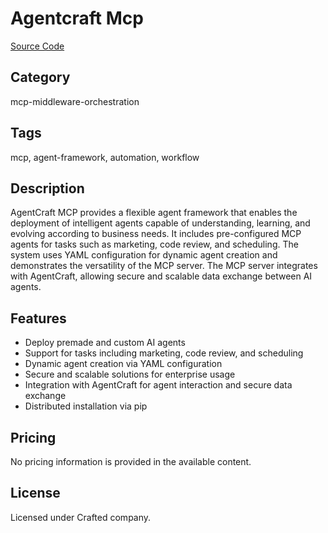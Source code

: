 # Agentcraft Mcp

[Source Code](https://github.com/seyhunak/agentcraft-mcp)

## Category
mcp-middleware-orchestration

## Tags
mcp, agent-framework, automation, workflow

## Description
AgentCraft MCP provides a flexible agent framework that enables the deployment of intelligent agents capable of understanding, learning, and evolving according to business needs. It includes pre-configured MCP agents for tasks such as marketing, code review, and scheduling. The system uses YAML configuration for dynamic agent creation and demonstrates the versatility of the MCP server. The MCP server integrates with AgentCraft, allowing secure and scalable data exchange between AI agents.

## Features
- Deploy premade and custom AI agents
- Support for tasks including marketing, code review, and scheduling
- Dynamic agent creation via YAML configuration
- Secure and scalable solutions for enterprise usage
- Integration with AgentCraft for agent interaction and secure data exchange
- Distributed installation via pip

## Pricing
No pricing information is provided in the available content.

## License
Licensed under Crafted company.
